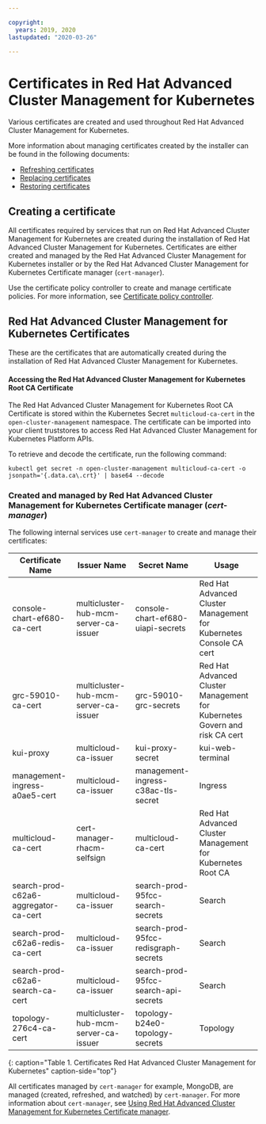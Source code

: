 ```yaml
---

copyright:
  years: 2019, 2020
lastupdated: "2020-03-26"

---
```


# Certificates in Red Hat Advanced Cluster Management for Kubernetes

Various certificates are created and used throughout Red Hat Advanced Cluster Management for Kubernetes.

More information about managing certificates created by the installer can be found in the following documents:

* [Refreshing certificates](refresh_certs.md)
* [Replacing certificates](byok_certs.md)
* [Restoring certificates](restore_certs.md)

## Creating a certificate

All certificates required by services that run on Red Hat Advanced Cluster Management for Kubernetes are created during the installation of Red Hat Advanced Cluster Management for Kubernetes. Certificates are either created and managed by the Red Hat Advanced Cluster Management for Kubernetes installer or by the Red Hat Advanced Cluster Management for Kubernetes Certificate manager (`cert-manager`).

Use the certificate policy controller to create and manage certificate policies. For more information, see [Certificate policy controller](../governance/cert_policy_ctrl.md).

## Red Hat Advanced Cluster Management for Kubernetes Certificates

These are the certificates that are automatically created during the installation of Red Hat Advanced Cluster Management for Kubernetes. 

#### Accessing the Red Hat Advanced Cluster Management for Kubernetes Root CA Certificate

The Red Hat Advanced Cluster Management for Kubernetes Root CA Certificate is stored within the Kubernetes Secret `multicloud-ca-cert` in the `open-cluster-management` namespace. The certificate can be imported into your client truststores to access Red Hat Advanced Cluster Management for Kubernetes Platform APIs.

To retrieve and decode the certificate, run the following command:

```
kubectl get secret -n open-cluster-management multicloud-ca-cert -o jsonpath='{.data.ca\.crt}' | base64 --decode
```

### Created and managed by Red Hat Advanced Cluster Management for Kubernetes Certificate manager (_cert-manager_)

The following internal services use `cert-manager` to create and manage their certificates: 

| Certificate Name | Issuer Name | Secret Name | Usage |
| ---------------- | ----------- | ----------- | ----- |
| console-chart-ef680-ca-cert | multicluster-hub-mcm-server-ca-issuer | console-chart-ef680-uiapi-secrets | Red Hat Advanced Cluster Management for Kubernetes Console CA cert |
| grc-59010-ca-cert | multicluster-hub-mcm-server-ca-issuer | grc-59010-grc-secrets | Red Hat Advanced Cluster Management for Kubernetes Govern and risk CA cert |
| kui-proxy | multicloud-ca-issuer | kui-proxy-secret | kui-web-terminal |
| management-ingress-a0ae5-cert | multicloud-ca-issuer | management-ingress-c38ac-tls-secret | Ingress |
| multicloud-ca-cert | cert-manager-rhacm-selfsign | multicloud-ca-cert | Red Hat Advanced Cluster Management for Kubernetes Root CA |
| search-prod-c62a6-aggregator-ca-cert | multicloud-ca-issuer | search-prod-95fcc-search-secrets | Search |
| search-prod-c62a6-redis-ca-cert | multicloud-ca-issuer | search-prod-95fcc-redisgraph-secrets | Search |
| search-prod-c62a6-search-ca-cert | multicloud-ca-issuer | search-prod-95fcc-search-api-secrets | Search |
| topology-276c4-ca-cert | multicluster-hub-mcm-server-ca-issuer | topology-b24e0-topology-secrets | Topology |
{: caption="Table 1. Certificates Red Hat Advanced Cluster Management for Kubernetes" caption-side="top"}

All certificates managed by `cert-manager` for example, MongoDB, are managed (created, refreshed, and watched) by `cert-manager`. For more information about `cert-manager`, see [Using Red Hat Advanced Cluster Management for Kubernetes Certificate manager](cert_manager.md).
